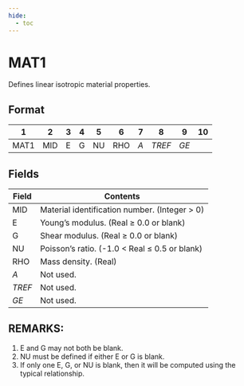 ```yaml
---
hide:
  - toc
---
```

# MAT1
Defines linear isotropic material properties.

## Format
| 1        | 2        | 3        | 4        | 5        | 6        | 7        | 8        | 9        | 10       | 
| -------- | -------- | -------- | -------- | -------- | -------- | -------- | -------- | -------- | -------- | 
| MAT1 | MID | E | G | NU | RHO | _A_ | _TREF_ | _GE_ |

## Fields
| Field      | Contents |
| ---------- | -------- |
| MID | Material identification number.  (Integer > 0) |
| E | Young’s modulus. (Real ≥ 0.0 or blank) |
| G | Shear modulus. (Real ≥ 0.0 or blank) |
| NU | Poisson’s ratio. (-1.0 < Real ≤ 0.5 or blank) |
| RHO | Mass density. (Real) |
| _A_ | Not used. |
| _TREF_ | Not used. |
| _GE_ | Not used. |

## REMARKS:
1. E and G may not both be blank.
2. NU must be defined if either E or G is blank.
3. If only one E, G, or NU is blank, then it will be computed using the typical relationship.
